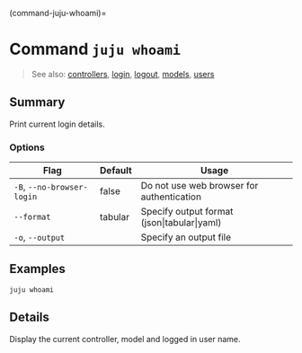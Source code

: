 (command-juju-whoami)=
# Command `juju whoami`
> See also: [controllers](#controllers), [login](#login), [logout](#logout), [models](#models), [users](#users)

## Summary
Print current login details.

### Options
| Flag | Default | Usage |
| --- | --- | --- |
| `-B`, `--no-browser-login` | false | Do not use web browser for authentication |
| `--format` | tabular | Specify output format (json&#x7c;tabular&#x7c;yaml) |
| `-o`, `--output` |  | Specify an output file |

## Examples

    juju whoami


## Details
Display the current controller, model and logged in user name.